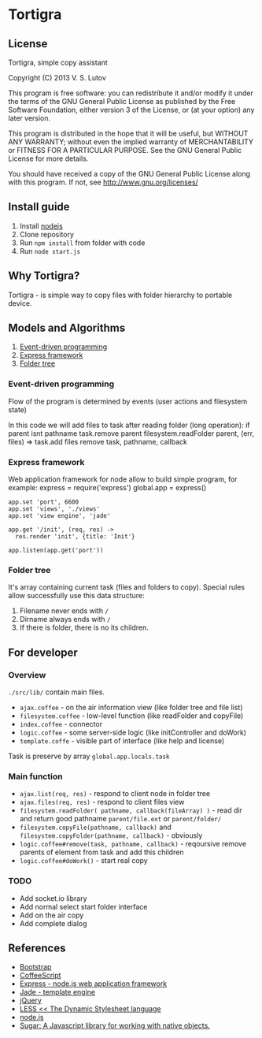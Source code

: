 # Tortigra #

## License ##
Tortigra, simple copy assistant

Copyright (C) 2013 V. S. Lutov

This program is free software: you can redistribute it and/or modify it under the terms of the GNU General Public License as published by the Free Software Foundation, either version 3 of the License, or (at your option) any later version.

This program is distributed in the hope that it will be useful, but WITHOUT ANY WARRANTY; without even the implied warranty of MERCHANTABILITY or FITNESS FOR A PARTICULAR PURPOSE. See the GNU General Public License for more details.

You should have received a copy of the GNU General Public License along with this program. If not, see http://www.gnu.org/licenses/

## Install guide ##
1. Install [nodejs][1]
2. Clone repository
3. Run `npm install` from folder with code
4. Run `node start.js`

## Why Tortigra? ##
Tortigra - is simple way to copy files with folder hierarchy to portable device.

## Models and Algorithms ##
1. [Event-driven programming][2]
2. [Express framework][3]
3. [Folder tree][4]

### Event-driven programming ###
Flow of the program is determined by events (user actions and filesystem state)

In this code we will add files to task after reading folder (long operation):
    if parent isnt pathname
      task.remove parent
      filesystem.readFolder parent, (err, files) =>
        task.add files
        remove task, pathname, callback

### Express framework ###
Web application framework for node allow to build simple program, for example:
    express = require('express')
    global.app = express()

    app.set 'port', 6600
    app.set 'views', './views'
    app.set 'view engine', 'jade'

    app.get '/init', (req, res) ->
      res.render 'init', {title: 'Init'}

    app.listen(app.get('port'))

### Folder tree ###
It's array containing current task (files and folders to copy). Special rules allow successfully use this data structure:

1. Filename never ends with `/`
2. Dirname always ends with `/`
3. If there is folder, there is no its children.

## For developer ##

### Overview ###
`./src/lib/` contain main files.

- `ajax.coffee` - on the air information view (like folder tree and file list)
- `filesystem.coffee` - low-level function (like readFolder and copyFile)
- `index.coffee` - connector
- `logic.coffee` - some server-side logic (like initController and doWork)
- `template.coffe` - visible part of interface (like help and license)

Task is preserve by array `global.app.locals.task`

### Main function ###

- `ajax.list(req, res)` - respond to client node in folder tree
- `ajax.files(req, res)` - respond to client files view
- `filesystem.readFolder( pathname, callback(fileArray) )` - read dir and return good pathname `parent/file.ext` or `parent/folder/`
- `filesystem.copyFile(pathname, callback)` and `filesystem.copyFolder(pathname, callback)` - obviously
- `logic.coffee#remove(task, pathname, callback)` - reqoursive remove parents of element from task and add this children
- `logic.coffee#doWork()` - start real copy

### TODO ###
- Add socket.io library
- Add normal select start folder interface
- Add on the air copy
- Add complete dialog

## References ##

+ [Bootstrap](http://twitter.github.io/bootstrap/index.html)
+ [CoffeeScript](http://coffeescript.org/)
+ [Express - node.js web application framework](http://expressjs.com/)
+ [Jade - template engine](https://github.com/visionmedia/jade)
+ [jQuery](http://jquery.com/)
+ [LESS << The Dynamic Stylesheet language](http://lesscss.org/)
+ [node.js](http://nodejs.org/)
+ [Sugar: A Javascript library for working with native objects.](http://sugarjs.com/)


[1]: http://nodejs.org/ 'site:nodejs'
[2]: http://en.wikipedia.org/wiki/Event-driven_programming 'wiki:Event-driven programming'
[3]: http://expressjs.com/ 'site:Express framework'
[4]: http://en.wikipedia.org/wiki/Tree_structure 'wiki:Tree structure'